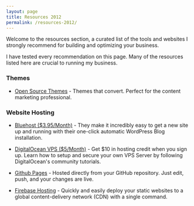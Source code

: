 ```yaml
---
layout: page
title: Resources 2012
permalink: /resources-2012/
---
```



Welcome to the resources section, a curated list of the tools and websites I strongly recommend for building and optimizing your business.

I have tested every recommendation on this page. Many of the resources listed here are crucial to running my business.

### Themes
- [Open Source Themes](/open-source/) - Themes that convert. Perfect for the content marketing professional.

### Website Hosting
- [Bluehost ($3.95/Month)](https://desiredpersona.com/go/bluehost/) - They make it incredibly easy to get a new site up and running with their one-click automatic WordPress Blog installation.

- [DigitalOcean VPS ($5/Month)](https://m.do.co/c/04ae6385aa45) - Get $10 in hosting credit when you sign up. Learn how to setup and secure your own VPS Server by following DigitalOcean's community tutorials.

- [Github Pages](https://pages.github.com) - Hosted directly from your GitHub repository. Just edit, push, and your changes are live.

- [Firebase Hosting](https://firebase.google.com/) - Quickly and easily deploy your static websites to a global content-delivery network (CDN) with a single command.
